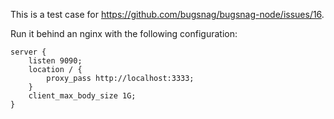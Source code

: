 This is a test case for https://github.com/bugsnag/bugsnag-node/issues/16.

Run it behind an nginx with the following configuration:


```
server {
    listen 9090;
    location / {
        proxy_pass http://localhost:3333;
    }
    client_max_body_size 1G;
}
```
